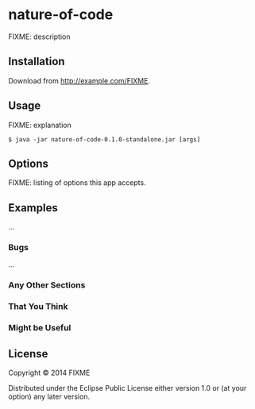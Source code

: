 # nature-of-code

FIXME: description

## Installation

Download from http://example.com/FIXME.

## Usage

FIXME: explanation

    $ java -jar nature-of-code-0.1.0-standalone.jar [args]

## Options

FIXME: listing of options this app accepts.

## Examples

...

### Bugs

...

### Any Other Sections
### That You Think
### Might be Useful

## License

Copyright © 2014 FIXME

Distributed under the Eclipse Public License either version 1.0 or (at
your option) any later version.
